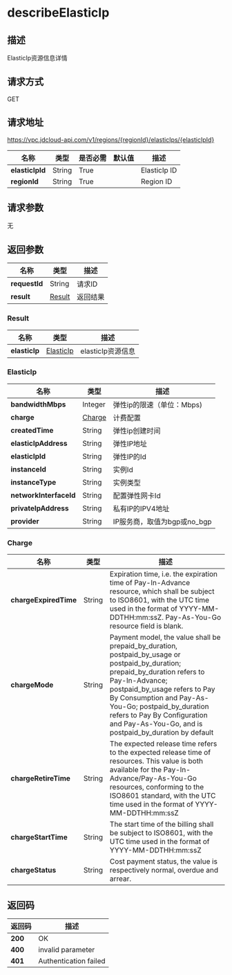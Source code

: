 # describeElasticIp


## 描述
ElasticIp资源信息详情

## 请求方式
GET

## 请求地址
https://vpc.jdcloud-api.com/v1/regions/{regionId}/elasticIps/{elasticIpId}

|名称|类型|是否必需|默认值|描述|
|---|---|---|---|---|
|**elasticIpId**|String|True||ElasticIp ID|
|**regionId**|String|True||Region ID|

## 请求参数
无


## 返回参数
|名称|类型|描述|
|---|---|---|
|**requestId**|String|请求ID|
|**result**|[Result](##Result)|返回结果|


### <a name="Result">Result</a>
|名称|类型|描述|
|---|---|---|
|**elasticIp**|[ElasticIp](##ElasticIp)|elasticIp资源信息|
### <a name="ElasticIp">ElasticIp</a>
|名称|类型|描述|
|---|---|---|
|**bandwidthMbps**|Integer|弹性ip的限速（单位：Mbps)|
|**charge**|[Charge](##Charge)|计费配置|
|**createdTime**|String|弹性ip创建时间|
|**elasticIpAddress**|String|弹性IP地址|
|**elasticIpId**|String|弹性IP的Id|
|**instanceId**|String|实例Id|
|**instanceType**|String|实例类型|
|**networkInterfaceId**|String|配置弹性网卡Id|
|**privateIpAddress**|String|私有IP的IPV4地址|
|**provider**|String|IP服务商，取值为bgp或no_bgp|
### <a name="Charge">Charge</a>
|名称|类型|描述|
|---|---|---|
|**chargeExpiredTime**|String|Expiration time, i.e. the expiration time of Pay-In-Advance resource, which shall be subject to ISO8601, with the UTC time used in the format of YYYY-MM-DDTHH:mm:ssZ. Pay-As-You-Go resource field is blank.|
|**chargeMode**|String|Payment model, the value shall be prepaid_by_duration, postpaid_by_usage or postpaid_by_duration; prepaid_by_duration refers to Pay-In-Advance; postpaid_by_usage refers to Pay By Consumption and Pay-As-You-Go; postpaid_by_duration refers to Pay By Configuration and Pay-As-You-Go, and is postpaid_by_duration by default|
|**chargeRetireTime**|String|The expected release time refers to the expected release time of resources. This value is both available for the Pay-In-Advance/Pay-As-You-Go resources, conforming to the ISO8601 standard, with the UTC time used in the format of YYYY-MM-DDTHH:mm:ssZ|
|**chargeStartTime**|String|The start time of the billing shall be subject to ISO8601, with the UTC time used in the format of YYYY-MM-DDTHH:mm:ssZ|
|**chargeStatus**|String|Cost payment status, the value is respectively normal, overdue and arrear.|

## 返回码
|返回码|描述|
|---|---|
|**200**|OK|
|**400**|invalid parameter|
|**401**|Authentication failed|
